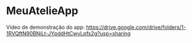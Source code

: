 # MeuAtelieApp


Vídeo de demonstração do app:
https://drive.google.com/drive/folders/1-1RVQftN90BNjLt-JYpddHtCwvLpfs2g?usp=sharing
